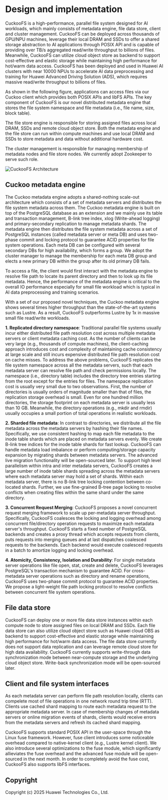 # Design and implementation

CuckooFS is a high-performance, parallel file system designed for AI workloads, which mainly consists of metadata engine, file data store, client and cluster management. CuckooFS can be deployed across thousands of GPU/NPU machines, leverage their local DRAM and SSDs to offer a shared storage abstraction to AI applications through POSIX API and is capable of providing over TB/s aggregated read/write throughput to billions of files. Meanwhile, CuckooFS can utilize cloud object store as backend to support cost-effective and elastic storage while maintaining high performance for hot/warm data access. CuckooFS has been deployed and used in Huawei AI clusters with near 10000 NPUs to accelerate AI data preprocessing and training for Huawei Advanced Driving Solution (ADS), which requires massive read/write throughput to billions of files.

As shown in the following figure, applications can access files via our Cuckoo client which provides both POSIX APIs and libFS APIs. The key component of CuckooFS is our novel distributed metadata engine that stores the file system namespace and file metadata (i.e., file name, size, block table).

The file store engine is responsible for storing assigned files across local DRAM, SSDs and remote cloud object store. Both the metadata engine and the file store can run within compute machines and use local DRAM and SSDs to store metadata and data without additional hardware cost.

The cluster management is responsible for managing membership of metadata nodes and file store nodes. We currently adopt Zookeeper to serve such role.

![CuckooFS Architecture](images/architecture.png)

## Cuckoo metadata engine
The Cuckoo metadata engine adopts a shared-nothing scale-out architecture which consists of a set of metadata servers and distributes the file system metadata across them. The Cuckoo metadata engine is built on top of the PostgreSQL database as an extension and we mainly use its table and transaction management, B-link tree index, xlog (Write-ahead logging) and primary-secondary replication to manage metadata shards.  The metadata engine then distributes the file system metadata across a set of PostgreSQL instances (called metadata server or meta DB) and uses two-phase commit and locking protocol to guarantee ACID properties for file system operations. Each meta DB can be configured with several secondary DBs for high availability, which forms a group. We adopt the cluster manager to manage the membership for each meta DB group and elects a new primary DB within the group after its old primary DB fails.

To access a file, the client would first interact with the metadata engine to resolve file path to locate its parent directory and then to look up its file metadata. Hence, the performance of the metadata engine is critical to the overall IO performance especially for small file workload which is typical in AI data preprocessing and training scenarios.

With a set of our proposed novel techniques, the Cuckoo metadata engine shows several times higher throughput than the state-of-the-art systems such as Lustre. As a result, CuckooFS outperforms Lustre by 1x in massive small file read/write workloads.

**1. Replicated directory namespace**: 
Traditional parallel file systems usually incur either distributed file path resolution cost across multiple metadata servers or client metadata caching cost. As the number of clients can be very large (e.g., thousands of compute machines), the client-caching approach introduces cost and complexity of maintaining cache consistency at large scale and still incurs expensive distributed file path resolution cost on cache misses. To address the above problems, CuckooFS replicates the file system namespace across all the metadata servers, such that each metadata server can resolve file path and check permissions locally. The namespace (i.e., directory table) includes the directory tree entries starting from the root except for the entries for files. The namespace replication cost is usually very small due to two observations. First, the number of directories is usually orders of magnitude smaller than that of files, the replication storage overhead is small. Even for one hundred million directories, the storage footprint on each metadata server is usually less than 10 GB. Meanwhile, the directory operations (e.g., mkdir and rmdir) usually occupies a small portion of total operations in realistic workloads.

**2. Sharded file metadata**: 
In contrast to directories, we distribute all the file metadata across the metadata servers by hashing their file names. Specifically, we use consistent hashing to map each file metadata to the inode table shards which are placed on metadata servers evenly. We create B-link tree indices for the inode table shards for fast lookup. CuckooFS can handle metadata load imbalance or perform computing/storage capacity expansion by migrating shards between metadata servers. The advanced live migration functionality will be open-sourced later. To support high level parallelism within intra and inter metadata servers, CuckooFS creates a large number of inode table shards spreading across the metadata servers where each metadata server may hold a set of shards. Within each metadata server, there is no B-link tree locking contention between co-located shards. Further, we use fine-grained B-tree page locking to resolve conflicts when creating files within the same shard under the same directory.

**3. Concurrent Request Merging**: 
CuckooFS proposes a novel concurrent request merging framework to scale up per-metadata server throughput. Specifically, CuckooFS coalesces the locking and logging overhead among concurrent file/directory operation requests to maximize each metadata server's throughput. CuckooFS starts a fixed number of PostgreSQL backends and creates a proxy thread which accepts requests from clients, puts requests into merging queues and at last dispatches coalesced requests to the backends. Each backend would execute coalesced requests in a batch to amortize logging and locking overhead.

**4. Atomicity, Consistency, Isolation and Durability**: 
For single metadata server operations like file open, stat, create and delete, CuckooFS leverages PostgreSQL's transaction mechanism to guarantee ACID. For cross-metadata server operations such as directory and rename operations, CuckooFS uses two-phase commit protocol to guarantee ACID properties. We propose a light-weight file path locking protocol to resolve conflicts between concurrent file system operations.

## File data store

CuckooFS can deploy one or more file data store instances within each compute node to store assigned files on local DRAM and SSDs. Each file data store can also utilize cloud object store such as Huawei cloud OBS as backend to support cost-effective and elastic storage while maintaining high performance for hot/warm data access. The file data store currently does not support data replication and can leverage remote cloud store for high data availability. CuckooFS currently supports write-through data synchronization mode between near-compute storage and the underlying cloud object store. Write-back synchronization mode will be open-sourced later.

## Client and file system interfaces

As each metadata server can perform file path resolution locally, clients can compelete most of file operations in one network round trip time (RTT).  Clients use cached shard mapping to route each metadata request to the appropriate metadata server. In case of membership changes of metadata servers or online migration events of shards, clients would receive errors from the metadata servers and refresh its cached shard mapping.

CuckooFS supports standard POSIX API in the user-space through the Linux fuse framework. However, fuse client introduces some noticeable overhead compared to native-kernel client (e.g., Lustre kernel client). We also introduce several optimizations to the fuse module, which significantly allieviates the fuse overhead and the advanced fuse module will be open-sourced in the next month. In order to completely avoid the fuse cost, CuckooFS also supports libFS interfaces.


## Copyright
Copyright (c) 2025 Huawei Technologies Co., Ltd.
